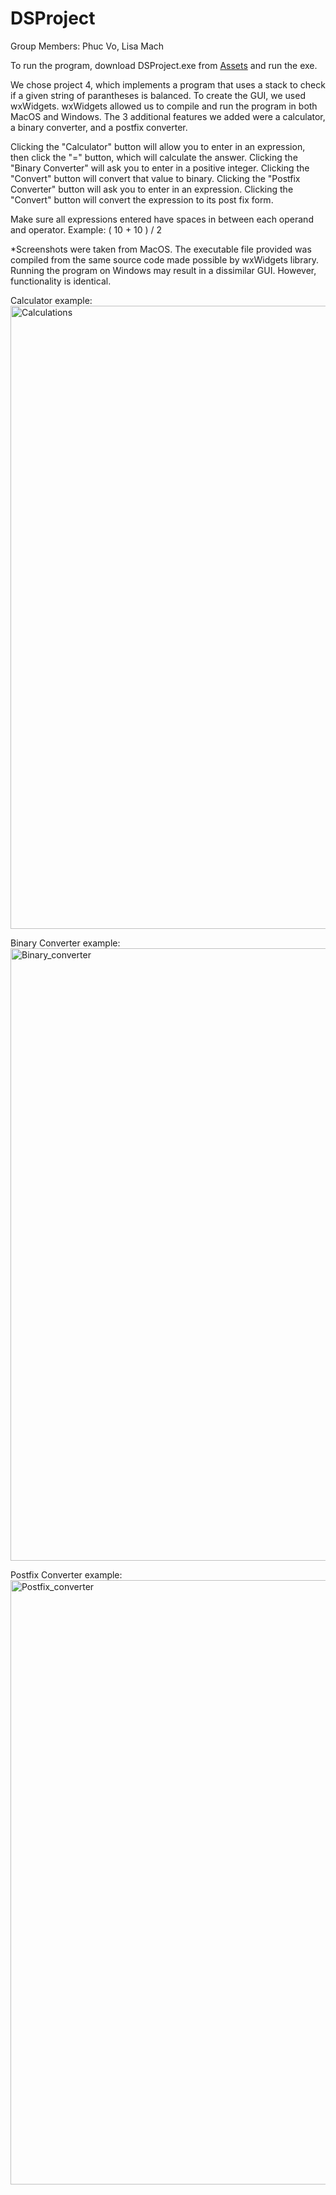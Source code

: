 # DSProject

Group Members: Phuc Vo, Lisa Mach

To run the program, download DSProject.exe from [Assets](https://github.com/lisal00/DSProject/releases/tag/bobby) and run the exe.

We chose project 4, which implements a program that uses a stack to check if a given string of parantheses is balanced. To create the GUI, we used wxWidgets. wxWidgets allowed us to compile and run the program in both MacOS and Windows. The 3 additional features we added were a calculator, a binary converter, and a postfix converter.

Clicking the "Calculator" button will allow you to enter in an expression, then click the "=" button, which will calculate the answer. Clicking the "Binary Converter" will ask you to enter in a positive integer. Clicking the "Convert" button will convert that value to binary. Clicking the "Postfix Converter" button will ask you to enter in an expression. Clicking the "Convert" button will convert the expression to its post fix form.

Make sure all expressions entered have spaces in between each operand and operator. Example: ( 10 + 10 ) / 2

\*Screenshots were taken from MacOS. The executable file provided was compiled from the same source code made possible by wxWidgets library. Running the program on Windows may result in a dissimilar GUI. However, functionality is identical.

Calculator example:
<img width="997" alt="Calculations" src="https://github.com/lisal00/DSProject/assets/71297716/70caf09b-7986-4187-a7fb-57fa056af922">

Binary Converter example:
<img width="980" alt="Binary_converter" src="https://github.com/lisal00/DSProject/assets/71297716/6d4ea724-9de3-4e4e-bae1-f488a8b4b761">

Postfix Converter example:
<img width="967" alt="Postfix_converter" src="https://github.com/lisal00/DSProject/assets/71297716/8da713b5-b0c4-4ca9-bb7c-7e3df6dabf29">
